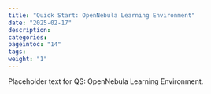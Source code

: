 ```yaml
---
title: "Quick Start: OpenNebula Learning Environment"
date: "2025-02-17"
description:
categories:
pageintoc: "14"
tags:
weight: "1"
---
```


<a id="quick-start-opennebula-learning-environment"></a>

<!--# Quick Start: OpenNebula Learning Environment -->

Placeholder text for QS: OpenNebula Learning Environment.


